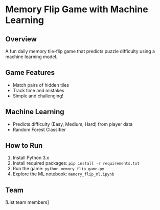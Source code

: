 
# Memory Flip Game with Machine Learning

## Overview
A fun daily memory tile-flip game that predicts puzzle difficulty using a machine learning model.

## Game Features
- Match pairs of hidden tiles
- Track time and mistakes
- Simple and challenging!

## Machine Learning
- Predicts difficulty (Easy, Medium, Hard) from player data
- Random Forest Classifier

## How to Run
1. Install Python 3.x
2. Install required packages: `pip install -r requirements.txt`
3. Run the game: `python memory_flip_game.py`
4. Explore the ML notebook: `memory_flip_ml.ipynb`

## Team
[List team members]
